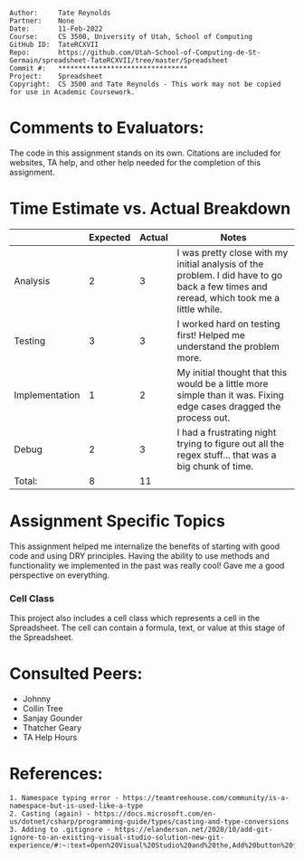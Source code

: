 ```
Author:     Tate Reynolds
Partner:    None
Date:       11-Feb-2022
Course:     CS 3500, University of Utah, School of Computing
GitHub ID:  TateRCXVII
Repo:       https://github.com/Utah-School-of-Computing-de-St-Germain/spreadsheet-TateRCXVII/tree/master/Spreadsheet
Commit #:   ********************************
Project:    Spreadsheet
Copyright:  CS 3500 and Tate Reynolds - This work may not be copied for use in Academic Coursework.
```

# Comments to Evaluators:
The code in this assignment stands on its own. Citations are included for websites, TA help, and other help needed for the completion of this 
assignment.

# Time Estimate vs. Actual Breakdown
|        | Expected | Actual | Notes                                                                                                                    |
|--------|----------|--------|--------------------------------------------------------------------------------------------------------------------------|
|Analysis| 2        | 3    | I was pretty close with my initial analysis of the problem. I did have to go back a few times and reread, which took me a little while.|
|Testing | 3        | 3      | I worked hard on testing first! Helped me understand the problem more. |
|Implementation | 1        | 2      | My initial thought that this would be a little more simple than it was. Fixing edge cases dragged the process out.                                           |
|Debug   | 2        | 3      | I had a frustrating night trying to figure out all the regex stuff... that was a big chunk of time.             |
| Total: | 8       | 11      |   |

# Assignment Specific Topics
This assignment helped me internalize the benefits of starting with good code and using DRY principles. Having the ability to
use methods and functionality we implemented in the past was really cool! Gave me a good perspective on everything.
### Cell Class
This project also includes a cell class which represents a cell in the Spreadsheet. The cell can contain a formula, text, or value
at this stage of the Spreadsheet.

# Consulted Peers:
- Johnny
- Collin Tree
- Sanjay Gounder
- Thatcher Geary
- TA Help Hours


# References:

    1. Namespace typing error - https://teamtreehouse.com/community/is-a-namespace-but-is-used-like-a-type
    2. Casting (again) - https://docs.microsoft.com/en-us/dotnet/csharp/programming-guide/types/casting-and-type-conversions
    3. Adding to .gitignore - https://elanderson.net/2020/10/add-git-ignore-to-an-existing-visual-studio-solution-new-git-experience/#:~:text=Open%20Visual%20Studio%20and%20the,Add%20button%20for%20Ignore%20file.